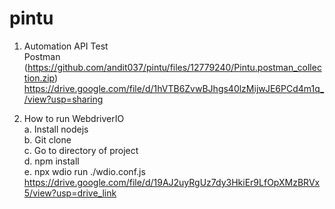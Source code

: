 # pintu

1. Automation API Test<br >
   Postman  (https://github.com/andit037/pintu/files/12779240/Pintu.postman_collection.zip) <br >
https://drive.google.com/file/d/1hVTB6ZvwBJhgs40lzMijwJE6PCd4m1q_/view?usp=sharing <br >

2. How to run WebdriverIO <br >
a. Install nodejs <br >
b. Git clone <br >
c. Go to directory of project <br >
d. npm install <br >
e. npx wdio run ./wdio.conf.js <br >
https://drive.google.com/file/d/19AJ2uyRgUz7dy3HkiEr9LfOpXMzBRVx5/view?usp=drive_link
